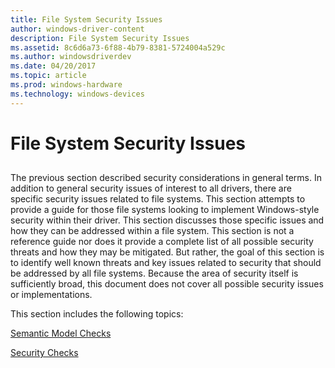```yaml
---
title: File System Security Issues
author: windows-driver-content
description: File System Security Issues
ms.assetid: 8c6d6a73-6f88-4b79-8381-5724004a529c
ms.author: windowsdriverdev
ms.date: 04/20/2017
ms.topic: article
ms.prod: windows-hardware
ms.technology: windows-devices
---
```


# File System Security Issues


## <span id="ddk_file_system_security_issues_if"></span><span id="DDK_FILE_SYSTEM_SECURITY_ISSUES_IF"></span>


The previous section described security considerations in general terms. In addition to general security issues of interest to all drivers, there are specific security issues related to file systems. This section attempts to provide a guide for those file systems looking to implement Windows-style security within their driver. This section discusses those specific issues and how they can be addressed within a file system. This section is not a reference guide nor does it provide a complete list of all possible security threats and how they may be mitigated. But rather, the goal of this section is to identify well known threats and key issues related to security that should be addressed by all file systems. Because the area of security itself is sufficiently broad, this document does not cover all possible security issues or implementations.

This section includes the following topics:

[Semantic Model Checks](semantic-model-checks.md)

[Security Checks](security-checks.md)

 

 




